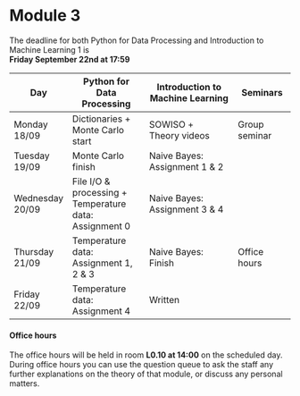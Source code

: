 
# Module 3

The deadline for both Python for Data Processing and Introduction to Machine Learning 1 is<br>**Friday September 22nd at 17:59**

| Day                | Python for<br>Data Processing      | Introduction to<br>Machine Learning | Seminars                                                       |
|--------------------|------------------------------------|-------------------------------------|----------------------------------------------------------------|
| Monday<br>18/09    | Dictionaries +<br>Monte Carlo start | SOWISO +<br>Theory videos          | Group seminar                                                  |
| Tuesday<br>19/09   | Monte Carlo finish                 | Naive Bayes: Assignment 1 & 2       |                                                                |
| Wednesday<br>20/09 | File I/O & processing +<br>Temperature data:<br>Assignment 0 | Naive Bayes: Assignment 3 & 4 |                                            |
| Thursday<br>21/09  | Temperature data:<br>Assignment 1, 2 & 3 | Naive Bayes: Finish           | Office hours                                                   |
| Friday<br>22/09    | Temperature data:<br>Assignment 4  | Written                             |                                                                |



#### Office hours

The office hours will be held in room **L0.10 at 14:00** on the scheduled day. During office hours you can use the question queue to ask the staff any further explanations on the theory of that module, or discuss any personal matters.

